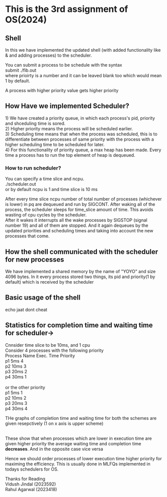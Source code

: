 <h1>This is the 3rd assignment of OS(2024)</h1>

<h2>Shell</h2>
In this we have implemented the updated shell (with added functionality like & and adding processes) to the scheduler.

You can submit a process to be schedule with the syntax<br>
submit ./fib.out <priority> <br>
where prioirty is a number and it can be leaved blank too which would mean 1 by default.<br>

A process with higher priority value gets higher priority

<h2>How Have we implemented Scheduler?</h2>
1) We have created a priority queue, in which each process's pid, priority and shceduling time is sored.<br>
2) Higher priority means the process will be scheduled earlier.<br>
3) Scheduling time means that when the process was scheduled, this is to differentiate between processes of same priority with the process with a higher scheduling time to be scheduled for later.<br>
4) For this functionality of priority queue, a max heap has been made. Every time a process has to run the top element of heap is dequeued.<br>

<h3> How to run scheduler?</h3>
You can specify a time slice and ncpu.<br>
./scheduler.out <ncpu> <time_slcie><br>
or by default ncpu is 1 and time slice is 10 ms<br>

After every time slice ncpu number of total number of processes (whichever is lower) in pq are dequeued and run by SIGCONT. After waking all of the process, the scheduler sleeps for time_slice amount of time. This avoids wasting of cpu cycles by the scheduler.<br>
After it wakes it interrupts all the wake processes by SIGSTOP (signal number 19) and all of them are stopped. And it again dequeues by the updated priorities and scheduling times and taking into account the new processes that come.<br>

<h2>How the shell communicated with the scheduler for new processes</h2>
We have implemented a shared memory by the name of "YOYO" and size 4096 bytes. In it every process stored two things, its pid and priority(1 by default) which is received by the scheduler<br>

<h2>Basic usage of the shell</h2>
echo jaat dont cheat

<h2> Statistics for completion time and waiting time for scheduler-></h2>
Cnnsider time slice to be 10ms, and 1 cpu<br>
Consider 4 processes with the following priority<br>
Process Name  Exec. Time   Priority<br>
p1            5ms          4<br>
p2            10ms         3<br>
p3            20ms         2<br>
p4            30ms         1<br>
<br>
or the other priority
<br>
p1            5ms          1<br>
p2            10ms         2<br>
p3            20ms         3<br>
p4            30ms         4<br>

THe graphs of completion time and waiting time for both the schemes are given resepctively (1 on x axis is upper scheme)<br>
<br>

These show that when processes which are lower in execution time are given higher priority the average waiting time and completion time <b>decreases</b>. And in the opposite case vice versa<br>

Hence we should order processes of lower execution time higher priority for maximing the efficiency. This is usually done in MLFQs implemented in todays schedulers for OS.<br>

Thanks for Reading <br>
Vidush Jindal (2023592) <br>
Rahul Agarwal (2023418)
